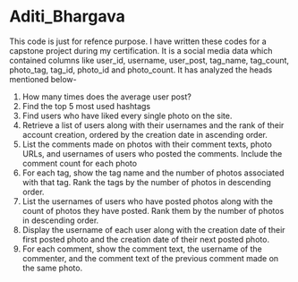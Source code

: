 # Aditi_Bhargava
This code is just for refence purpose. 
I have written these codes for a capstone project during my certification. It is a social media data which contained columns like user_id, username, user_post, tag_name, tag_count, photo_tag, tag_id, photo_id and photo_count.
It has analyzed the heads mentioned below- 
1)	How many times does the average user post?
2)	Find the top 5 most used hashtags
3)	Find users who have liked every single photo on the site.
4)	Retrieve a list of users along with their usernames and the rank of their account creation, ordered by the creation date in ascending order.
5)	List the comments made on photos with their comment texts, photo URLs, and usernames of users who posted the comments. Include the comment count for each photo
6)	For each tag, show the tag name and the number of photos associated with that tag. Rank the tags by the number of photos in descending order.
7)	List the usernames of users who have posted photos along with the count of photos they have posted. Rank them by the number of photos in descending order.
8)	Display the username of each user along with the creation date of their first posted photo and the creation date of their next posted photo.
9)	For each comment, show the comment text, the username of the commenter, and the comment text of the previous comment made on the same photo.
